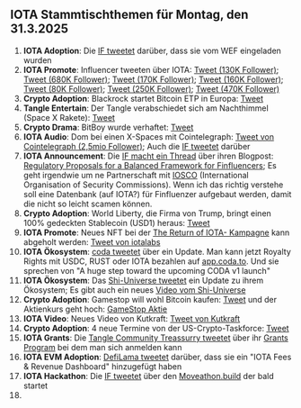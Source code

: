 ## IOTA Stammtischthemen für Montag, den 31.3.2025

1. **IOTA Adoption**: Die [IF tweetet](https://x.com/iota/status/1904473370810626286) darüber, dass sie vom WEF eingeladen wurden
2. **IOTA Promote**: Influencer tweeten über IOTA: [Tweet (130K Follower)](https://x.com/blackbeardXBT/status/1904419569701105963); [Tweet (680K Follower)](https://x.com/MartiniGuyYT/status/1904515909558935802); [Tweet (170K Follower)](https://x.com/0xChainMind/status/1904496972481941801); [Tweet (160K Follower)](https://x.com/thecryptomonk/status/1904581237546659877); [Tweet (80K Follower)](https://x.com/blazing420s/status/1904783091870073074); [Tweet (250K Follower)](https://x.com/QuintenFrancois/status/1904798614305857845); [Tweet (470K Follower)](https://x.com/AltCryptoGems/status/1904847045078188101)
3. **Crypto Adoption**: Blackrock startet Bitcoin ETP in Europa: [Tweet](https://x.com/BTC_Archive/status/1904463475235024980)
4. **Tangle Entertain**: Der Tangle verabschiedet sich am Nachthimmel (Space X Rakete): [Tweet](https://x.com/volcaholic1/status/1904308984149856522)
5. **Crypto Drama**: BitBoy wurde verhaftet: [Tweet](https://x.com/Cointelegraph/status/1904737896030232626)
6. **IOTA Audio**: Dom bei einen X-Spaces mit Cointelegraph: [Tweet von Cointelegraph (2,5mio Follower)](https://x.com/Cointelegraph/status/1904533672105013653); Auch die [IF tweetet](https://x.com/iota/status/1904504396844769415) darüber
7. **IOTA Announcement**: Die [IF macht ein Thread](https://x.com/iota/status/1904533739260002555) über ihren Blogpost: [Regulatory Proposals for a Balanced Framework for Finfluencers](https://blog.iota.org/regulatory-proposals-finfluencers/); Es geht irgendwie um ne Partnerschaft mit [IOSCO](https://www.iosco.org/?ref=blog.iota.org) (International Organisation of Security Commissions). Wenn ich das richtig verstehe soll eine Datenbank (auf IOTA?) für Finfluenzer aufgebaut werden, damit die nicht so leicht scamen können.
8. **Crypto Adoption**: World Liberty, die Firma von Trump, bringt einen 100% gedeckten Stablecoin (USD1) heraus: [Tweet](https://x.com/Ashcryptoreal/status/1904525564838343103)
9. **IOTA Promote**: Neues NFT bei der [The Return of IOTA- Kampagne](https://guild.xyz/iota/the-return-of-iota) kann abgeholt werden: [Tweet von iotalabs](https://x.com/iotalabs_/status/1904550472851087783)
10. **IOTA Ökosystem**: [coda tweetet](https://x.com/coda_digital/status/1904517202386288799) über ein Update. Man kann jetzt Royalty Rights mit USDC, RUST oder IOTA bezahlen auf [app.coda.to](https://t.co/TN6bnS1hDG). Und sie sprechen von "A huge step toward the upcoming CODA v1 launch"
11. **IOTA Ökosystem**: Das [Shi-Universe tweetet](https://x.com/Shiuniverse/status/1904579033213657189) ein Update zu ihrem Ökosystem; Es gibt  auch ein neues [Video vom Shi-Universe](https://www.youtube.com/channel/UC8Do7-R_9jU0poNLpBqp8jg)
12. **Crypto Adoption**: Gamestop will wohl Bitcoin kaufen: [Tweet](https://x.com/BitcoinMagazine/status/1904626952126029858) und der Aktienkurs geht hoch: [GameStop Aktie](https://www.finanzen.net/aktien/gamestop-aktie)
13. **IOTA Video**: Neues Video von Kutkraft: [Tweet von Kutkraft](https://x.com/kutkraft/status/1904679077992419759)
14. **Crypto Adoption**: 4 neue Termine von der US-Crypto-Taskforce: [Tweet](https://x.com/Cointelegraph/status/1904699827923173558)
15. **IOTA Grants**: Die [Tangle Community Treassurry tweetet](https://x.com/TangleTreasury/status/1904762769934868745) über ihr [Grants Program](https://t.co/vQXTx3fwkD) bei dem man sich anmelden kann
16. **IOTA EVM Adoption**: [DefiLama tweetet](https://x.com/DefiLlama/status/1904634414883364956) darüber, dass sie ein "IOTA Fees & Revenue Dashboard" hinzugefügt haben
17. **IOTA Hackathon**: Die [IF tweetet](https://x.com/iota/status/1904868083858051190) über den [Moveathon.build](https://www.moveathon.build/) der bald startet
18. 
